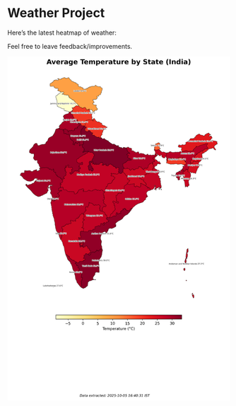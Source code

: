 # Weather Project

Here’s the latest heatmap of weather:

Feel free to leave feedback/improvements.

![India Heatmap](docs/assets/india_heatmap.png?v=E25229)
